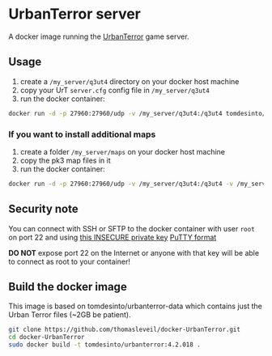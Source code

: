 UrbanTerror server
==================

A docker image running the [UrbanTerror](http://urbanterror.info) game server.


Usage
-----

1. create a `/my_server/q3ut4` directory on your docker host machine
2. copy your UrT `server.cfg` config file in `/my_server/q3ut4`
4. run the docker container:

```bash
docker run -d -p 27960:27960/udp -v /my_server/q3ut4:/q3ut4 tomdesinto/urbanterror:4.2.018
```

### If you want to install additional maps

1. create a folder `/my_server/maps` on your docker host machine
2. copy the pk3 map files in it
4. run the docker container:

```bash
docker run -d -p 27960:27960/udp -v /my_server/q3ut4:/q3ut4 -v /my_server/maps:/maps tomdesinto/urbanterror:4.2.018
```

Security note
-------------

You can connect with SSH or SFTP to the docker container with user `root` on port 22 and using [this INSECURE private key](http://bit.ly/1hc36Ii) [PuTTY format](http://bit.ly/NfDhxG)   
   
**DO NOT** expose port 22 on the Internet or anyone with that key will be able to connect as root to your container!                             


Build the docker image
----------------------

This image is based on tomdesinto/urbanterror-data which contains just the Urban Terror files (~2GB be patient).

```bash
git clone https://github.com/thomasleveil/docker-UrbanTerror.git
cd docker-UrbanTerror
sudo docker build -t tomdesinto/urbanterror:4.2.018 .
```

